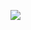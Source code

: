 ![](http://www.plantuml.com/plantuml/proxy?cache=no&src=https://raw.githubusercontent.com/oleksandrblazhko/ai-211-el/Lab_Work_7/2-SoftwareDesign/2.7-PlantUML/UML-UseDeployment.puml)
